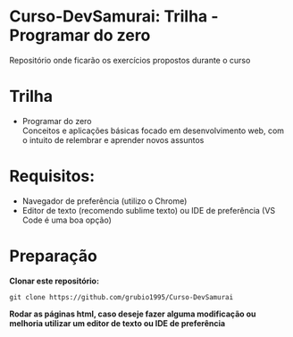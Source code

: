 # Curso-DevSamurai: Trilha - Programar do zero

Repositório onde ficarão os exercícios propostos durante o curso

# Trilha

* Programar do zero <br />
  Conceitos e aplicações básicas focado em desenvolvimento web, com o intuito de relembrar e aprender novos assuntos

# Requisitos:

* Navegador de preferência (utilizo o Chrome)
* Editor de texto (recomendo sublime texto) ou IDE de preferência (VS Code é uma boa opção)

# Preparação

<b>Clonar este repositório:</b>

```shell
git clone https://github.com/grubio1995/Curso-DevSamurai
```
<b>Rodar as páginas html, caso deseje fazer alguma modificação ou melhoria utilizar um editor de texto ou IDE de preferência</b>

